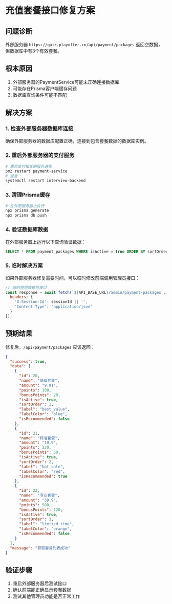 # 充值套餐接口修复方案

## 问题诊断
外部服务器 `https://quiz.playoffer.cn/api/payment/packages` 返回空数据，但数据库中有3个有效套餐。

## 根本原因
1. 外部服务器的PaymentService可能未正确连接数据库
2. 可能存在Prisma客户端缓存问题
3. 数据库查询条件可能不匹配

## 解决方案

### 1. 检查外部服务器数据库连接
确保外部服务器的数据库配置正确，连接到包含套餐数据的数据库实例。

### 2. 重启外部服务器的支付服务
```bash
# 重启支付相关的服务进程
pm2 restart payment-service
# 或者
systemctl restart interview-backend
```

### 3. 清理Prisma缓存
```bash
# 在外部服务器上执行
npx prisma generate
npx prisma db push
```

### 4. 验证数据库数据
在外部服务器上运行以下查询验证数据：
```sql
SELECT * FROM payment_packages WHERE isActive = true ORDER BY sortOrder ASC;
```

### 5. 临时解决方案
如果外部服务器修复需要时间，可以临时修改前端调用管理员接口：
```javascript
// 临时使用管理员接口
const response = await fetch(`${API_BASE_URL}/admin/payment-packages`, {
  headers: {
    'X-Session-Id': sessionId || '',
    'Content-Type': 'application/json'
  }
});
```

## 预期结果
修复后，`/api/payment/packages` 应该返回：
```json
{
  "success": true,
  "data": [
    {
      "id": 20,
      "name": "基础套餐",
      "amount": "9.91",
      "points": 100,
      "bonusPoints": 20,
      "isActive": true,
      "sortOrder": 1,
      "label": "best_value",
      "labelColor": "blue",
      "isRecommended": false
    },
    {
      "id": 21,
      "name": "标准套餐", 
      "amount": "19.9",
      "points": 220,
      "bonusPoints": 50,
      "isActive": true,
      "sortOrder": 2,
      "label": "hot_sale",
      "labelColor": "red",
      "isRecommended": true
    },
    {
      "id": 22,
      "name": "专业套餐",
      "amount": "39.9", 
      "points": 500,
      "bonusPoints": 120,
      "isActive": true,
      "sortOrder": 3,
      "label": "limited_time",
      "labelColor": "orange",
      "isRecommended": false
    }
  ],
  "message": "获取套餐列表成功"
}
```

## 验证步骤
1. 重启外部服务器后测试接口
2. 确认前端能正确显示套餐数据
3. 测试其他管理员功能是否正常工作